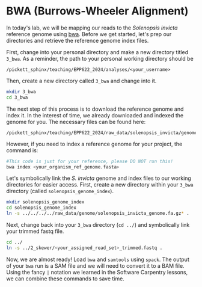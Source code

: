 # BWA (Burrows-Wheeler Alignment)
In today's lab, we will be mapping our reads to the _Solenopsis invicta_ reference genome using [bwa](http://bio-bwa.sourceforge.net/). Before we get started, let's prep our directories and retrieve the reference genome index files.

First, change into your personal directory and make a new directory titled `3_bwa`. As a reminder, the path to your personal working directory should be 
```
/pickett_sphinx/teaching/EPP622_2024/analyses/<your_username>
```

Then, create a new directory called `3_bwa` and change into it.

```bash
mkdir 3_bwa
cd 3_bwa
```

The next step of this process is to download the reference genome and index it. In the interest of time, we already downloaded and indexed the genome for you. The necessary files can be found here: 
```
/pickett_sphinx/teaching/EPP622_2024/raw_data/solenopsis_invicta/genome
```

However, if you need to index a reference genome for your project, the command is:

```bash
#This code is just for your reference, please DO NOT run this!
bwa index <your_organism_ref_genome.fasta>
```

Let's symbolically link the _S. invicta_ genome and index files to our working directories for easier access. First, create a new directory within your `3_bwa` directory (called `solenopsis_genome_index`).

```bash
mkdir solenopsis_genome_index
cd solenopsis_genome_index
ln -s ../../../../raw_data/genome/solenopsis_invicta_genome.fa.gz* .
```
Next, change back into your `3_bwa` directory (`cd ../`) and symbolically link your trimmed fastq file.

```bash
cd ../
ln -s ../2_skewer/<your_assigned_read_set>_trimmed.fastq .
```

Now, we are almost ready! Load `bwa` and `samtools` using `spack`. The output of your `bwa` run is a SAM file and we will need to convert it to a BAM file. Using the fancy `|` notation we learned in the Software Carpentry lessons, we can combine these commands to save time.